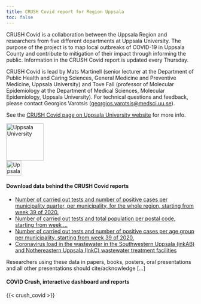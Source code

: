```yaml
---
title: CRUSH Covid report for Region Uppsala
toc: false
---
```


<div class="containter"><div class="row mr-2"><div class="col-lg-10"><p>CRUSH Covid is a collaboration between the Uppsala Region and researchers from five different departments at Uppsala University. The purpose of the project is to map local outbreaks of COVID-19 in Uppsala County and contribute to mitigation of their impact through informing the public. Information in the CRUSH Covid report is updated every Thursday.</p><p>CRUSH Covid is lead by Mats Martinell (senior lecturer at the Department of Public Health and Caring Sciences, General Medicine and Preventive Medicine, Uppsala University) and Tove Fall (professor of Molecular Epidemiology at the Department of Medical Sciences, Molecular Epidemiology, Uppsala University). For technical questions and feedback, please contact Georgios Varotsis (<a href="mailto:georgios.varotsis@medsci.uu.se">georgios.varotsis@medsci.uu.se</a>).</p><p>See the <a href="https://www.uu.se/forskning/projekt/crush-covid/">CRUSH Covid page on Uppsala University website</a> for more info.</p></div><div class="col-lg-2"><div class="row justify-content-center mb-2"><img src="/img/logos/uu_logo.png" alt="Uppsala University" height="100"></div>
<div class="row justify-content-center mb-2"><img src="/img/logos/regionuppsala_logo.png" alt="Uppsala University" height="40"></div></div></div></div>

#### Download data behind the CRUSH Covid reports

* [Number of carried out tests and number of positive cases per municipality quarter, per municipality, for the whole region, starting from week 39 of 2020.](#)
* [Number of carried out tests and total population per postal code, starting from week ...](#)
* [Number of carried out tests and number of positive cases per age group per municipality, starting from week 39 of 2020.](#)
* [Coronavirus load in the wastewater in the Southwestern Uppsala (inkAB) and Nothereastern Uppsala (InkC) wastewater treatment facilities](#)

Researchers using these data in papers, books, posters, oral presentations and all other presentations should cite/acknowledge [...] 

#### COVID Crush, interactive dashboard and reports

{{< crush_covid >}}
